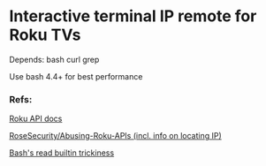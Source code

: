 # Interactive terminal IP remote for Roku TVs
Depends: bash curl grep

Use bash 4.4+ for best performance

### Refs:

[Roku API docs](https://sdkdocs-archive.roku.com/External-Control-API_1611563.html)

[RoseSecurity/Abusing-Roku-APIs (incl. info on locating IP)](https://github.com/RoseSecurity/Abusing-Roku-APIs)

[Bash's read builtin trickiness](https://stackoverflow.com/a/44748333)
